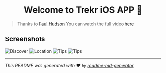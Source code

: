 <h1 align="center">Welcome to Trekr iOS APP 👋</h1>

> Thanks to [Paul Hudson](https://github.com/twostraws)
> You can watch the full video [here](https://www.youtube.com/watch?v=aP-SQXTtWhY&ab_channel=PaulHudson)

## Screenshots

![Discover](assets/screenshot-1.png)
![Location](assets/screenshot-2.png)
![Tips](assets/screenshot-3.png)
![Tips](assets/screenshot-4.png)

***
_This README was generated with ❤️ by [readme-md-generator](https://github.com/kefranabg/readme-md-generator)_
